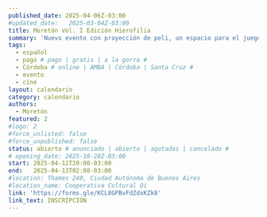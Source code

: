 ```yaml
---
published_date: 2025-04-06Z-03:00
#updated_date:   2025-03-04Z-03:00
title: Moretón Vol. I Edición Hierofilia
summary: 'Nuevo evento con proyección de peli, un espacio para el juego, sesiones kinkys y mucha blasfemia!'
tags:
  - español
  - pago # pago | gratis | a la gorra #
  - Córdoba # online | AMBA | Córdoba | Santa Cruz #
  - evento
  - cine
layout: calendario
category: calendario
authors:
  - Moretón
featured: 2
#logo: 2
#force_unlisted: false
#force_unpublished: false
status: abierto # anunciado | abierto | agotadas | cancelado #
# opening_date: 2025-10-20Z-03:00
start: 2025-04-12T20:00-03:00
end:   2025-04-13T02:00-03:00
#location: Thames 240, Ciudad Autónoma de Buenos Aires
#location_name: Cooperativa Cultural Qi
link: 'https://forms.gle/KCL8GPBvFdZdxKZk8'
link_text: INSCRIPCIÓN
---
```

